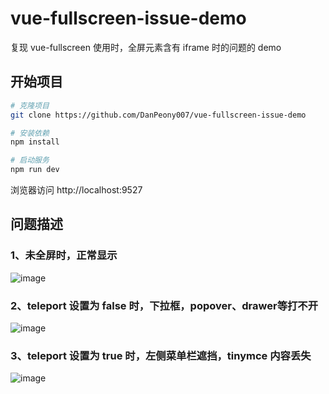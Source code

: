 # vue-fullscreen-issue-demo
复现 vue-fullscreen 使用时，全屏元素含有 iframe 时的问题的 demo

## 开始项目

```bash
# 克隆项目
git clone https://github.com/DanPeony007/vue-fullscreen-issue-demo

# 安装依赖
npm install

# 启动服务
npm run dev
```

浏览器访问 http://localhost:9527

## 问题描述

### 1、未全屏时，正常显示

![image](https://user-images.githubusercontent.com/41480235/145368865-2c73113d-6f68-48d2-a3cf-e7f197d810ae.png)

### 2、teleport 设置为 false 时，下拉框，popover、drawer等打不开

![image](https://user-images.githubusercontent.com/41480235/145368962-fdd0b9fd-4eb2-4690-abc7-9491388ba25c.png)

### 3、teleport 设置为 true 时，左侧菜单栏遮挡，tinymce 内容丢失

![image](https://user-images.githubusercontent.com/41480235/145369037-044802e1-887c-455f-9fa5-335d264a247f.png)

